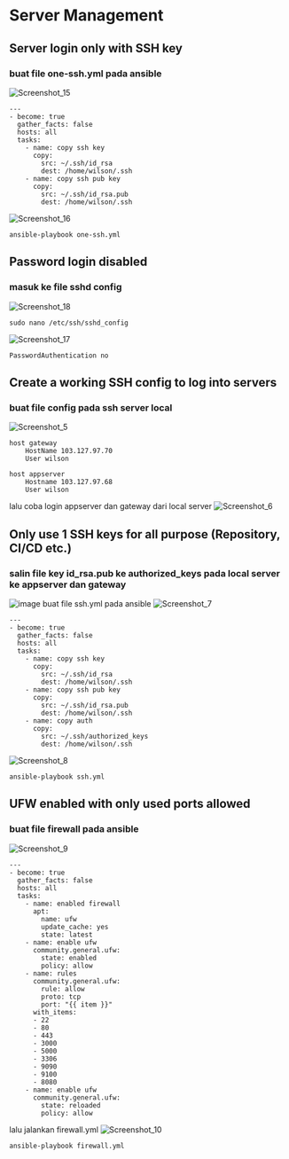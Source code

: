 # Server Management
## Server login only with SSH key
### buat file one-ssh.yml pada ansible
![Screenshot_15](https://github.com/wilsonakbar/Final-Task-Dumbways-WilsonAkbar/assets/132327628/8aaee3a3-c547-4b17-878d-ff2816afc1b7)
```
---
- become: true
  gather_facts: false
  hosts: all
  tasks:
    - name: copy ssh key
      copy:
        src: ~/.ssh/id_rsa
        dest: /home/wilson/.ssh
    - name: copy ssh pub key
      copy:
        src: ~/.ssh/id_rsa.pub
        dest: /home/wilson/.ssh
```
![Screenshot_16](https://github.com/wilsonakbar/Final-Task-Dumbways-WilsonAkbar/assets/132327628/a94af885-22f7-4d64-8343-df5ebd670239)
```
ansible-playbook one-ssh.yml
```
## Password login disabled
### masuk ke file sshd config
![Screenshot_18](https://github.com/wilsonakbar/Final-Task-Dumbways-WilsonAkbar/assets/132327628/09ce51e6-620e-4a4d-9c89-ec4a4ff61b01)
```
sudo nano /etc/ssh/sshd_config
```
![Screenshot_17](https://github.com/wilsonakbar/Final-Task-Dumbways-WilsonAkbar/assets/132327628/09f94fa2-d329-429f-96b7-67c44c04e892)
```
PasswordAuthentication no
```
## Create a working **SSH config** to log into servers
### buat file config pada ssh server local
![Screenshot_5](https://github.com/wilsonakbar/Final-Task-Dumbways-WilsonAkbar/assets/132327628/569b4682-7f13-4fa7-b72e-bb27dac24750)
```
host gateway
    HostName 103.127.97.70
    User wilson

host appserver
    Hostname 103.127.97.68
    User wilson
```
lalu coba login appserver dan gateway dari local server
![Screenshot_6](https://github.com/wilsonakbar/Final-Task-Dumbways-WilsonAkbar/assets/132327628/3aee4a5a-1318-4a56-8a8e-d73952f9e2cc)
## Only use **1 SSH keys** for all purpose (Repository, CI/CD etc.)
### salin file key id_rsa.pub ke authorized_keys pada local server ke appserver dan gateway
![image](https://github.com/wilsonakbar/Final-Task-Dumbways-WilsonAkbar/assets/132327628/f21a034c-ebf5-43be-854d-b4698cbc9bfd)
buat file ssh.yml pada ansible
![Screenshot_7](https://github.com/wilsonakbar/Final-Task-Dumbways-WilsonAkbar/assets/132327628/c3c1acdb-de58-4bfd-9e78-bdbc0811564d)
```
---
- become: true
  gather_facts: false
  hosts: all
  tasks:
    - name: copy ssh key
      copy:
        src: ~/.ssh/id_rsa
        dest: /home/wilson/.ssh
    - name: copy ssh pub key
      copy:
        src: ~/.ssh/id_rsa.pub
        dest: /home/wilson/.ssh
    - name: copy auth
      copy:
        src: ~/.ssh/authorized_keys
        dest: /home/wilson/.ssh
```
![Screenshot_8](https://github.com/wilsonakbar/Final-Task-Dumbways-WilsonAkbar/assets/132327628/51d57403-5745-47c0-98a0-9cbd8414d3ac)
```
ansible-playbook ssh.yml
```
## UFW enabled with only used ports allowed
### buat file  firewall pada ansible
![Screenshot_9](https://github.com/wilsonakbar/Final-Task-Dumbways-WilsonAkbar/assets/132327628/b4180e75-6a4b-41ab-9e21-2b6a3ce3cb3d)
```
---
- become: true
  gather_facts: false
  hosts: all
  tasks:
    - name: enabled firewall
      apt:
        name: ufw
        update_cache: yes
        state: latest
    - name: enable ufw
      community.general.ufw:
        state: enabled
        policy: allow
    - name: rules
      community.general.ufw:
        rule: allow
        proto: tcp
        port: "{{ item }}"
      with_items:
      - 22
      - 80
      - 443
      - 3000
      - 5000
      - 3306
      - 9090
      - 9100
      - 8080
    - name: enable ufw
      community.general.ufw:
        state: reloaded
        policy: allow
```
lalu jalankan firewall.yml
![Screenshot_10](https://github.com/wilsonakbar/Final-Task-Dumbways-WilsonAkbar/assets/132327628/487cd1f7-22b2-4b0a-a6f4-62a40799ec95)
```
ansible-playbook firewall.yml
```
